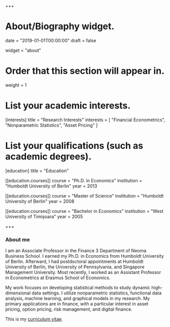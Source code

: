 +++
# About/Biography widget.

date = "2019-01-01T00:00:00"
draft = false

widget = "about"

# Order that this section will appear in.
weight = 1

# List your academic interests.
[interests]
  title = "Research Interests"
  interests = [
    "Financial Econometrics",
    "Nonparametric Statistics",
    "Asset Pricing"
  ]

# List your qualifications (such as academic degrees).
[education]
  title = "Education"

[[education.courses]]
  course = "Ph.D. in Economics"
  institution = "Humboldt University of Berlin"
  year = 2013

[[education.courses]]
  course = "Master of Science"
  institution = "Humboldt University of Berlin"
  year = 2008

[[education.courses]]
  course = "Bachelor in Economics"
  institution = "West University of Timișoara"
  year = 2005

+++

### About me

I am an Associate Professor in the Finance 3 Department of Neoma Business School. I earned my Ph.D. in Economics from Humboldt University of Berlin. Afterward, I had postdoctoral appointments at Humboldt University of Berlin, the University of Pennsylvania, and Singapore Management University. Most recently, I worked as an Assistant Professor in Econometrics at Erasmus School of Economics.

My work focuses on developing statistical methods to study dynamic high-dimensional data settings. I utilize nonparametric statistics, functional data analysis, machine learning, and graphical models in my research. My primary applications are in finance, with a particular interest in asset pricing, option pricing, risk management, and digital finance.

This is my [curriculum vitae](M_Grith_Curriculum_Vitae.pdf).
